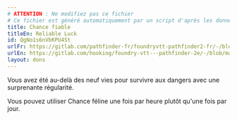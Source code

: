 ```yaml
---
# ATTENTION : Ne modifiez pas ce fichier
# Ce fichier est généré automatiquement par un script d'après les données du module Foundry VTT officiel et de sa traduction
title: Chance fiable
titleEn: Reliable Luck
id: QgNo1s6nVbKPU4St
urlFr: https://gitlab.com/pathfinder-fr/foundryvtt-pathfinder2-fr/-/blob/master/data/feats/QgNo1s6nVbKPU4St.htm
urlEn: https://gitlab.com/hooking/foundry-vtt---pathfinder-2e/-/blob/master/packs/data/feats.db/reliable-luck.json
layout: dons
---
```

Vous avez été au-delà des neuf vies pour survivre aux dangers avec une surprenante régularité.

Vous pouvez utiliser Chance féline une fois par heure plutôt qu'une fois par jour.
